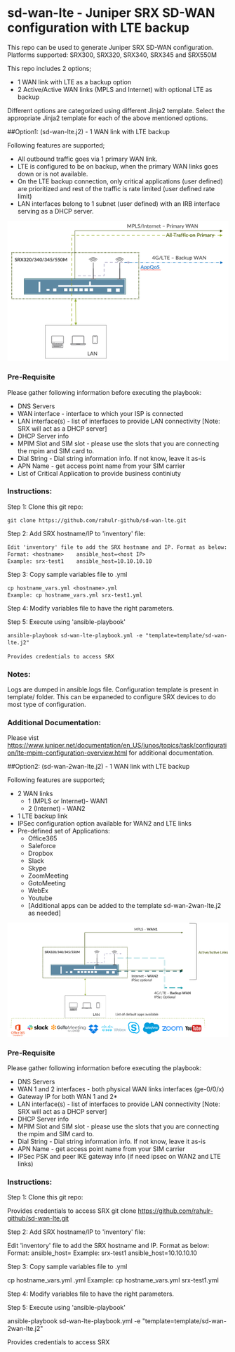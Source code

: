 # sd-wan-lte - Juniper SRX SD-WAN configuration with LTE backup

This repo can be used to generate Juniper SRX SD-WAN configuration. 
Platforms supported: SRX300, SRX320, SRX340, SRX345 and SRX550M

This repo includes 2 options;

- 1 WAN link with LTE as a backup option 
- 2 Active/Active WAN links (MPLS and Internet) with optional LTE as backup 

Different options are categorized using different Jinja2 template. Select the appropriate Jinja2 template for each of the above mentioned options.

##Option1: (sd-wan-lte.j2) - 1 WAN link with LTE backup

Following features are supported; 
  - All outbound traffic goes via 1 primary WAN link.
  - LTE is configured to be on backup, when the primary WAN links goes down or is not available. 
  - On the LTE backup connection, only critical applications (user defined) are prioritized and rest of the traffic is rate limited (user defined rate limit) 
  - LAN interfaces belong to 1 subnet (user defined) with an IRB interface serving as a DHCP server. 

![](/images/sd-wan-lte-topo.png)

### Pre-Requisite 

Please gather following information before executing the playbook:

  - DNS Servers
  - WAN interface - interface to which your ISP is connected
  - LAN interface(s) - list of interfaces to provide LAN connectivity [Note: SRX will act as a DHCP server]
  - DHCP Server info
  - MPIM Slot and SIM slot - please use the slots that you are connecting the mpim and SIM card to. 
  - Dial String - Dial string information info. If not know, leave it as-is
  - APN Name - get access point name from your SIM carrier 
  - List of Critical Application to provide business continiuty 

### Instructions:
Step 1: Clone this git repo:

	git clone https://github.com/rahulr-github/sd-wan-lte.git


Step 2: Add SRX hostname/IP to 'inventory' file:

	Edit 'inventory' file to add the SRX hostname and IP. Format as below:
	Format: <hostname>    ansible_host=<host IP>
	Example: srx-test1	  ansible_host=10.10.10.10

Step 3: Copy sample variables file to <hostname>.yml 

	cp hostname_vars.yml <hostname>.yml 
	Example: cp hostname_vars.yml srx-test1.yml 

Step 4: Modify variables file to have the right parameters. 

Step 5: Execute using 'ansible-playbook'

	ansible-playbook sd-wan-lte-playbook.yml -e "template=template/sd-wan-lte.j2"

	Provides credentials to access SRX

### Notes:

Logs are dumped in ansible.logs file. Configuration template is present in template/ folder. This can be expaneded to configure SRX devices to do most type of configuration. 

### Additional Documentation:

Please vist https://www.juniper.net/documentation/en_US/junos/topics/task/configuration/lte-mpim-configuration-overview.html for additional documentation. 

##Option2: (sd-wan-2wan-lte.j2) - 1 WAN link with LTE backup

Following features are supported; 
  - 2 WAN links
    + 1 (MPLS or Internet)- WAN1
    + 2 (Internet) - WAN2
  - 1 LTE backup link 
  - IPSec configuration option available for WAN2 and LTE links
  - Pre-defined set of Applications: 
    + Office365
    + Saleforce 
    + Dropbox
    + Slack
    + Skype
    + ZoomMeeting
    + GotoMeeting
    + WebEx
    + Youtube 
    + [Additional apps can be added to the template sd-wan-2wan-lte.j2 as needed]

![](/images/sd-wan-lte-topo2.png)

### Pre-Requisite 
Please gather following information before executing the playbook:

  - DNS Servers
  - WAN 1 and 2 interfaces - both physical WAN links interfaces (ge-0/0/x)
  - Gateway IP for both WAN 1 and 2*
  - LAN interface(s) - list of interfaces to provide LAN connectivity [Note: SRX will act as a DHCP server]
  - DHCP Server info
  - MPIM Slot and SIM slot - please use the slots that you are connecting the mpim and SIM card to. 
  - Dial String - Dial string information info. If not know, leave it as-is
  - APN Name - get access point name from your SIM carrier 
  - IPSec PSK and peer IKE gateway info (if need ipsec on WAN2 and LTE links)

### Instructions:
Step 1: Clone this git repo:

  Provides credentials to access SRX
  git clone https://github.com/rahulr-github/sd-wan-lte.git


Step 2: Add SRX hostname/IP to 'inventory' file:

  Edit 'inventory' file to add the SRX hostname and IP. Format as below:
  Format: <hostname>    ansible_host=<host IP>
  Example: srx-test1    ansible_host=10.10.10.10

Step 3: Copy sample variables file to <hostname>.yml 

  cp hostname_vars.yml <hostname>.yml 
  Example: cp hostname_vars.yml srx-test1.yml 

Step 4: Modify variables file to have the right parameters. 

Step 5: Execute using 'ansible-playbook'

  ansible-playbook sd-wan-lte-playbook.yml -e "template=template/sd-wan-2wan-lte.j2"

  Provides credentials to access SRX
